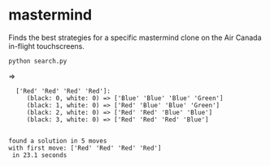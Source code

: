 # mastermind
Finds the best strategies for a specific mastermind clone on the Air Canada in-flight touchscreens.

```
python search.py
```
=>
```
  ['Red' 'Red' 'Red' 'Red']:
     (black: 0, white: 0) => ['Blue' 'Blue' 'Blue' 'Green']
     (black: 1, white: 0) => ['Red' 'Blue' 'Blue' 'Green']
     (black: 2, white: 0) => ['Red' 'Red' 'Blue' 'Blue']
     (black: 3, white: 0) => ['Red' 'Red' 'Red' 'Blue']


found a solution in 5 moves
with first move: ['Red' 'Red' 'Red' 'Red']
 in 23.1 seconds
```
